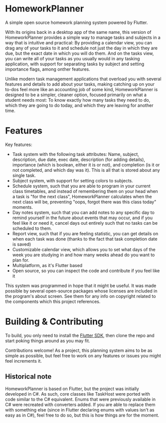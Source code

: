# HomeworkPlanner

A simple open source homework planning system powered by Flutter.

With its origins back in a desktop app of the same name, this version of HomeworkPlanner provides a simple way to manage tasks and subjects in a way that is intuitive and practical: By providing a calendar view, you can drag any of your tasks to it and schedule not just the day in which they are due, but the exact date in which you will do them. And on the tasks view, you can write all of your tasks as you usually would in any tasking application, with support for separating tasks by subject and setting importance flags, among onther features.

Unlike modern task management applications that overload you with several features and details to add about your tasks, making catching up on your to-dos feel more like an accounting job of some kind, HomeworkPlanner is designed to be a simpler, cleaner option, focused primarily on what a student needs most: To know exactly how many tasks they need to do, which they are going to do today, and which they are leaving for another time. 

# Features

Key features:

- Task system with the following task attributes: Name, subject, description, due date, exec date, description (for adding details), importance (which is boolean, either it is or not), and completion (is it or not completed, and which day was it). This is all that is stored about any single task.
- Subject system, with support for setting colors to subjects.
- Schedule system, such that you are able to program in your current class timetables, and instead of remembering them on your head when a task is "for the next class", HomeworkPlanner calculates when the next class will be, preventing "oops, forgot there was this class today" moments.
- Day notes system, such that you can add notes to any specific day to remind yourself in the future about events that may occur, and if you feel like it or need it, cancel days out entirely such that no tasks can be scheduled to them.
- Report view, such that if you are feeling statistic, you can get details on when each task was done (thanks to the fact that task completion date is saved)
- Customizable calendar view, which allows you to set what days of the week you are studying in and how many weeks ahead do you want to plan for.
- Multiplatform, as it's Flutter based
- Open source, so you can inspect the code and contribute if you feel like it

This system was programmed in hope that it might be useful. It was made possible by several open-source packages whose licenses are included in the program's about screen. See them for any info on copyright related to the components which this project references.

# Building & Contributing

To build, you only need to install the [Flutter SDK](https://docs.flutter.dev/get-started/install), then clone the repo and start poking things around as you may fit.

Contributions welcome! As a project, this planning system aims to be as simple as possible, but feel free to work on any features or issues you might feel increments it.

## Historical note

HomeworkPlanner is based on Flutter, but the project was initially developed in C#. As such, core classes like TaskHost were ported with code similar to the C# equivalent. Enums that were previously available in C# were recreated with converters added. If you are able to replace them with something else (since in Flutter declaring enums with values isn't as easy as in C#), feel free to do so, but this is how things are for the moment.
